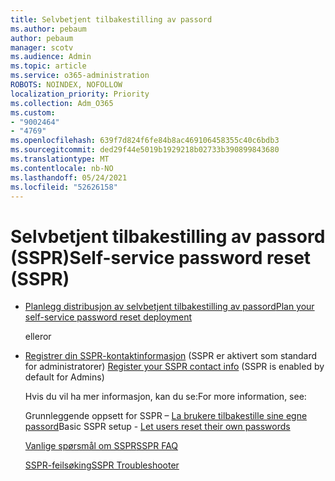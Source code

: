 ```yaml
---
title: Selvbetjent tilbakestilling av passord
ms.author: pebaum
author: pebaum
manager: scotv
ms.audience: Admin
ms.topic: article
ms.service: o365-administration
ROBOTS: NOINDEX, NOFOLLOW
localization_priority: Priority
ms.collection: Adm_O365
ms.custom:
- "9002464"
- "4769"
ms.openlocfilehash: 639f7d824f6fe84b8ac469106458355c40c6bdb3
ms.sourcegitcommit: ded29f44e5019b1929218b02733b390899843680
ms.translationtype: MT
ms.contentlocale: nb-NO
ms.lasthandoff: 05/24/2021
ms.locfileid: "52626158"
---
```

# <a name="self-service-password-reset-sspr"></a><span data-ttu-id="0e1d2-102">Selvbetjent tilbakestilling av passord (SSPR)</span><span class="sxs-lookup"><span data-stu-id="0e1d2-102">Self-service password reset (SSPR)</span></span>

- [<span data-ttu-id="0e1d2-103">Planlegg distribusjon av selvbetjent tilbakestilling av passord</span><span class="sxs-lookup"><span data-stu-id="0e1d2-103">Plan your self-service password reset deployment</span></span>](https://go.microsoft.com/fwlink/?linkid=2142944)  

    <span data-ttu-id="0e1d2-104">eller</span><span class="sxs-lookup"><span data-stu-id="0e1d2-104">or</span></span>
- <span data-ttu-id="0e1d2-105">[Registrer din SSPR-kontaktinformasjon](https://mysignins.microsoft.com/security-info) (SSPR er aktivert som standard for administratorer) </span><span class="sxs-lookup"><span data-stu-id="0e1d2-105">[Register your SSPR contact info](https://mysignins.microsoft.com/security-info) (SSPR is enabled by default for Admins)</span></span>

    <span data-ttu-id="0e1d2-106">Hvis du vil ha mer informasjon, kan du se:</span><span class="sxs-lookup"><span data-stu-id="0e1d2-106">For more information, see:</span></span>

    <span data-ttu-id="0e1d2-107">Grunnleggende oppsett for SSPR – [La brukere tilbakestille sine egne passord](/microsoft-365/admin/add-users/let-users-reset-passwords)</span><span class="sxs-lookup"><span data-stu-id="0e1d2-107">Basic SSPR setup - [Let users reset their own passwords](/microsoft-365/admin/add-users/let-users-reset-passwords)</span></span>

    [<span data-ttu-id="0e1d2-108">Vanlige spørsmål om SSPR</span><span class="sxs-lookup"><span data-stu-id="0e1d2-108">SSPR FAQ</span></span>](/azure/active-directory/authentication/active-directory-passwords-faq)

    [<span data-ttu-id="0e1d2-109">SSPR-feilsøking</span><span class="sxs-lookup"><span data-stu-id="0e1d2-109">SSPR Troubleshooter</span></span>](/azure/active-directory/authentication/active-directory-passwords-troubleshoot)
